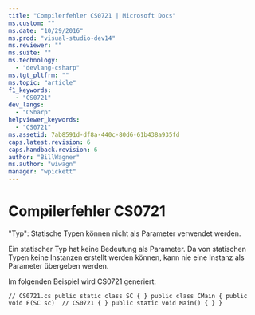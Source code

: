 ```yaml
---
title: "Compilerfehler CS0721 | Microsoft Docs"
ms.custom: ""
ms.date: "10/29/2016"
ms.prod: "visual-studio-dev14"
ms.reviewer: ""
ms.suite: ""
ms.technology: 
  - "devlang-csharp"
ms.tgt_pltfrm: ""
ms.topic: "article"
f1_keywords: 
  - "CS0721"
dev_langs: 
  - "CSharp"
helpviewer_keywords: 
  - "CS0721"
ms.assetid: 7ab8591d-df8a-440c-80d6-61b438a935fd
caps.latest.revision: 6
caps.handback.revision: 6
author: "BillWagner"
ms.author: "wiwagn"
manager: "wpickett"
---
```

# Compilerfehler CS0721
"Typ": Statische Typen können nicht als Parameter verwendet werden.  
  
 Ein statischer Typ hat keine Bedeutung als Parameter. Da von statischen Typen keine Instanzen erstellt werden können, kann nie eine Instanz als Parameter übergeben werden.  
  
 Im folgenden Beispiel wird CS0721 generiert:  
  
```  
// CS0721.cs public static class SC { } public class CMain { public void F(SC sc)  // CS0721 { } public static void Main() { } }  
```